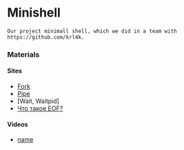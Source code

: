 # Minishell
    Our project minimall shell, which we did in a team with https://github.com/krl4k.

    

### Materials
#### Sites
  * [Fork]()
  * [Pipe]()
  * [Wait, Waitpid]
  * [Что такое EOF?](https://habr.com/ru/company/ruvds/blog/491700/)

#### Videos
  * [name](link)